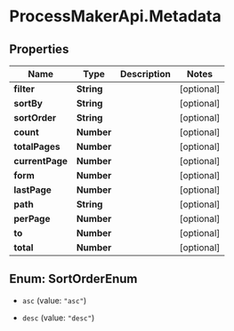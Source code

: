 # ProcessMakerApi.Metadata

## Properties

Name | Type | Description | Notes
------------ | ------------- | ------------- | -------------
**filter** | **String** |  | [optional] 
**sortBy** | **String** |  | [optional] 
**sortOrder** | **String** |  | [optional] 
**count** | **Number** |  | [optional] 
**totalPages** | **Number** |  | [optional] 
**currentPage** | **Number** |  | [optional] 
**form** | **Number** |  | [optional] 
**lastPage** | **Number** |  | [optional] 
**path** | **String** |  | [optional] 
**perPage** | **Number** |  | [optional] 
**to** | **Number** |  | [optional] 
**total** | **Number** |  | [optional] 



## Enum: SortOrderEnum


* `asc` (value: `"asc"`)

* `desc` (value: `"desc"`)





